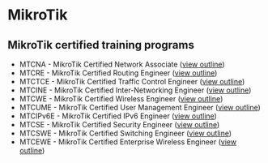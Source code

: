 
# MikroTik

## MikroTik certified training programs

- MTCNA - MikroTik Certified Network Associate ([view outline][MTCNA])
- MTCRE - MikroTik Certified Routing Engineer ([view outline][MTCRE])
- MTCTCE - MikroTik Certified Traffic Control Engineer ([view outline][MTCTCE])
- MTCINE - MikroTik Certified Inter-Networking Engineer ([view outline][MTCINE])
- MTCWE - MikroTik Certified Wireless Engineer ([view outline][MTCWE])
- MTCUME - MikroTik Certified User Management Engineer ([view outline][MTCUME])
- MTCIPv6E - MikroTik Certified IPv6 Engineer ([view outline][MTCIPv6E])
- MTCSE - MikroTik Certified Security Engineer ([view outline][MTCSE])
- MTCSWE - MikroTik Certified Switching Engineer ([view outline][MTCSWE])
- MTCEWE - MikroTik Certified Enterprise Wireless Engineer ([view outline][MTCEWE])

<!-- links -->
[MTCNA]: https://i.mt.lv/cdn/training_pdf/mtcna_outline_2019181161836.pdf
[MTCRE]: https://i.mt.lv/cdn/training_pdf/mtcre_outline_2019181161836.pdf
[MTCWE]: https://i.mt.lv/cdn/training_pdf/mtcwe_outline_2019181161836.pdf
[MTCTCE]: https://i.mt.lv/cdn/training_pdf/mtctce_outline_2020154113204.pdf
[MTCUME]: https://i.mt.lv/cdn/training_pdf/mtcume_outline_2019181161836.pdf
[MTCINE]: https://i.mt.lv/cdn/training_pdf/mtcine_outline_2020154114220.pdf
[MTCIPv6E]: https://i.mt.lv/cdn/training_pdf/mtcipv6e_outline_2019181161836.pdf
[MTCSE]: https://i.mt.lv/cdn/training_pdf/mtcse_outline_2019181161836.pdf
[MTCSWE]: https://i.mt.lv/cdn/training_pdf/mtcswe_outline_202083141326.pdf
[MTCEWE]: https://i.mt.lv/cdn/training_pdf/mtcewe_outline_202083141141.pdf
